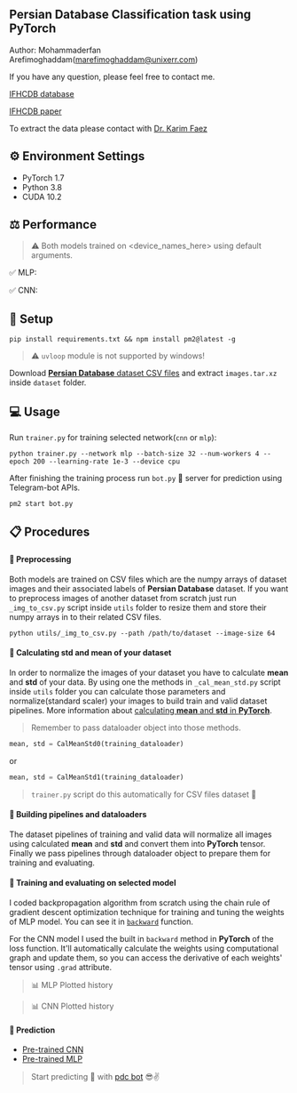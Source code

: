 

## Persian Database Classification task using PyTorch

Author: Mohammaderfan Arefimoghaddam([marefimoghaddam@unixerr.com](mailto:marefimoghaddam@unixerr.com))

If you have any question, please feel free to contact me.

[IFHCDB database](http://ele.aut.ac.ir/~imageproc/downloads/ifhcdb.rar)

[IFHCDB paper](https://hal.inria.fr/inria-00112676/document)

To extract the data please contact with [Dr. Karim Faez](mailto:kfaezaut.ac.ir)

## ⚙️ Environment Settings

* PyTorch 1.7
* Python 3.8
* CUDA 10.2

## ⚖️ Performance

> ⚠️ Both models trained on <device_names_here> using default arguments.

✅ MLP:

✅ CNN:

## 🔧 Setup

```console
pip install requirements.txt && npm install pm2@latest -g

```
> ⚠️ `uvloop` module is not supported by windows!

Download [**Persian Database** dataset CSV files](https://drive.google.com/file/d/1aeg4D1rLPOZoLUwBWvj6EUiLNu2I3onQ/view?usp=sharing) and extract `images.tar.xz` inside `dataset` folder.


## 💻 Usage

Run `trainer.py` for training selected network(`cnn` or `mlp`):

```console
python trainer.py --network mlp --batch-size 32 --num-workers 4 --epoch 200 --learning-rate 1e-3 --device cpu
```

After finishing the training process run `bot.py` 🤖 server for prediction using Telegram-bot APIs.  

```console
pm2 start bot.py
```

## 📋 Procedures

#### 📌 Preprocessing

Both models are trained on CSV files which are the numpy arrays of dataset images and their associated labels of **Persian Database** dataset. If you want to preprocess images of another dataset from scratch just run `_img_to_csv.py` script inside `utils` folder to resize them and store their numpy arrays in to their related CSV files.

```console
python utils/_img_to_csv.py --path /path/to/dataset --image-size 64
```

#### 📌 Calculating std and mean of your dataset

In order to normalize the images of your dataset you have to calculate **mean** and **std** of your data. By using one the methods in `_cal_mean_std.py` script inside `utils` folder you can calculate those parameters and normalize(standard scaler) your images to build train and valid dataset pipelines.
More information about [calculating **mean** and **std** in **PyTorch**](https://discuss.pytorch.org/t/computing-the-mean-and-std-of-dataset/34949/2).

> Remember to pass dataloader object into those methods.

```python
mean, std = CalMeanStd0(training_dataloader)
```

or

```python
mean, std = CalMeanStd1(training_dataloader)
```

> `trainer.py` script do this automatically for CSV files dataset 🙂

#### 📌 Building pipelines and dataloaders

The dataset pipelines of training and valid data will normalize all images using calculated **mean** and **std** and convert them into **PyTorch** tensor. Finally we pass pipelines through dataloader object to prepare them for training and evaluating.

#### 📌 Training and evaluating on selected model

I coded backpropagation algorithm from scratch using the chain rule of gradient descent optimization technique for training and tuning the weights of MLP model. You can see it in [`backward`]() function.

For the CNN model I used the built in `backward` method in **PyTorch** of the loss function. It'll automatically calculate the weights using computational graph and update them, so you can access the derivative of each weights' tensor using `.grad` attribute.

> 📊 MLP Plotted history

> 📊 CNN Plotted history

#### 📌 Prediction

* [Pre-trained CNN](https://github.com/wildonion/PersianDatabaseClassification/tree/main/utils/cnn.pth)
* [Pre-trained MLP](https://github.com/wildonion/PersianDatabaseClassification/tree/main/utils/mlp.pth)

> Start predicting 🔮 with [pdc bot](http://t.me/pdc_pytorch_bot) 😎✌️
